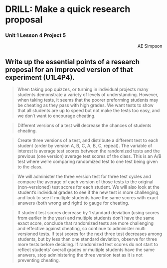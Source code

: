 # DRILL: Make a quick research proposal
### Unit 1 Lesson 4 Project 5

<div style="text-align: right"> AE Simpson </div>

## Write up the essential points of a research proposal for an improved version of that experiment (U1L4P4).

> When taking pop quizzes, or turning in individual projects many students demonstrate a variety of levels of understanding. However, when taking tests, it seems that the poorer preforming students may be cheating as they pass with high grades. We want tests to show that all students are up to speed but not make the tests too easy, and we don’t want to encourage cheating. 

> Different versions of a test will decrease the chances of students cheating.

> Create three versions of a test, and distribute a different test to each student (order by version A, B, C, A, B, C, repeat). The variable of interest is average test scores between the randomized tests and the previous (one version) average test scores of the class. This is an A/B test where we’re comparing randomized test to one test being given to the class.

> We will administer the three version test for three test cycles and compare the average of each version of those tests to the original (non-versioned) test scores for each student. We will also look at the student’s individual grades to see if the new test is more challenging, and look to see if multiple students have the same scores with exact answers (both wrong and right) to gauge for cheating.

> If student test scores decrease by 1 standard deviation (using scores from earlier in the year) and multiple students don’t have the same exact score, conclude that randomized tests are more challenging and effective against cheating, so continue to administer multi versioned tests. If test scores for the next three test decreases among students, but by less than one standard deviation, observe for three more tests before deciding. If randomized test scores do not start to reflect students’ overall grades or multiple students have the same answers, stop administering the three version test as it is not preventing cheating.
